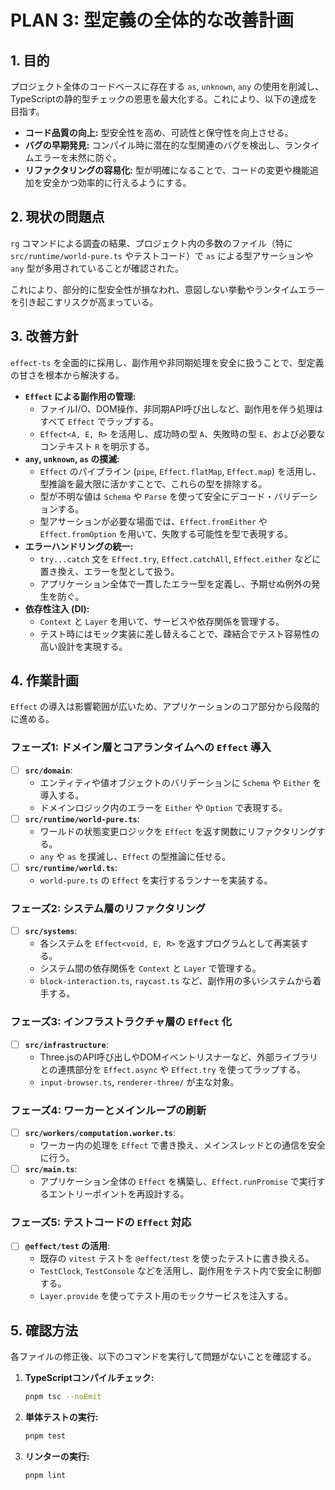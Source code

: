 # PLAN 3: 型定義の全体的な改善計画

## 1. 目的

プロジェクト全体のコードベースに存在する `as`, `unknown`, `any` の使用を削減し、TypeScriptの静的型チェックの恩恵を最大化する。これにより、以下の達成を目指す。

- **コード品質の向上:** 型安全性を高め、可読性と保守性を向上させる。
- **バグの早期発見:** コンパイル時に潜在的な型関連のバグを検出し、ランタイムエラーを未然に防ぐ。
- **リファクタリングの容易化:** 型が明確になることで、コードの変更や機能追加を安全かつ効率的に行えるようにする。

## 2. 現状の問題点

`rg` コマンドによる調査の結果、プロジェクト内の多数のファイル（特に `src/runtime/world-pure.ts` やテストコード）で `as` による型アサーションや `any` 型が多用されていることが確認された。

これにより、部分的に型安全性が損なわれ、意図しない挙動やランタイムエラーを引き起こすリスクが高まっている。

## 3. 改善方針

`effect-ts` を全面的に採用し、副作用や非同期処理を安全に扱うことで、型定義の甘さを根本から解決する。

- **`Effect` による副作用の管理:**
  - ファイルI/O、DOM操作、非同期API呼び出しなど、副作用を伴う処理はすべて `Effect` でラップする。
  - `Effect<A, E, R>` を活用し、成功時の型 `A`、失敗時の型 `E`、および必要なコンテキスト `R` を明示する。
- **`any`, `unknown`, `as` の撲滅:**
  - `Effect` のパイプライン (`pipe`, `Effect.flatMap`, `Effect.map`) を活用し、型推論を最大限に活かすことで、これらの型を排除する。
  - 型が不明な値は `Schema` や `Parse` を使って安全にデコード・バリデーションする。
  - 型アサーションが必要な場面では、`Effect.fromEither` や `Effect.fromOption` を用いて、失敗する可能性を型で表現する。
- **エラーハンドリングの統一:**
  - `try...catch` 文を `Effect.try`, `Effect.catchAll`, `Effect.either` などに置き換え、エラーを型として扱う。
  - アプリケーション全体で一貫したエラー型を定義し、予期せぬ例外の発生を防ぐ。
- **依存性注入 (DI):**
  - `Context` と `Layer` を用いて、サービスや依存関係を管理する。
  - テスト時にはモック実装に差し替えることで、疎結合でテスト容易性の高い設計を実現する。

## 4. 作業計画

`Effect` の導入は影響範囲が広いため、アプリケーションのコア部分から段階的に進める。

### フェーズ1: ドメイン層とコアランタイムへの `Effect` 導入

- [ ] **`src/domain`**:
  - エンティティや値オブジェクトのバリデーションに `Schema` や `Either` を導入する。
  - ドメインロジック内のエラーを `Either` や `Option` で表現する。
- [ ] **`src/runtime/world-pure.ts`**:
  - ワールドの状態変更ロジックを `Effect` を返す関数にリファクタリングする。
  - `any` や `as` を撲滅し、`Effect` の型推論に任せる。
- [ ] **`src/runtime/world.ts`**:
  - `world-pure.ts` の `Effect` を実行するランナーを実装する。

### フェーズ2: システム層のリファクタリング

- [ ] **`src/systems`**:
  - 各システムを `Effect<void, E, R>` を返すプログラムとして再実装する。
  - システム間の依存関係を `Context` と `Layer` で管理する。
  - `block-interaction.ts`, `raycast.ts` など、副作用の多いシステムから着手する。

### フェーズ3: インフラストラクチャ層の `Effect` 化

- [ ] **`src/infrastructure`**:
  - Three.jsのAPI呼び出しやDOMイベントリスナーなど、外部ライブラリとの連携部分を `Effect.async` や `Effect.try` を使ってラップする。
  - `input-browser.ts`, `renderer-three/` が主な対象。

### フェーズ4: ワーカーとメインループの刷新

- [ ] **`src/workers/computation.worker.ts`**:
  - ワーカー内の処理を `Effect` で書き換え、メインスレッドとの通信を安全に行う。
- [ ] **`src/main.ts`**:
  - アプリケーション全体の `Effect` を構築し、`Effect.runPromise` で実行するエントリーポイントを再設計する。

### フェーズ5: テストコードの `Effect` 対応

- [ ] **`@effect/test` の活用**:
  - 既存の `vitest` テストを `@effect/test` を使ったテストに書き換える。
  - `TestClock`, `TestConsole` などを活用し、副作用をテスト内で安全に制御する。
  - `Layer.provide` を使ってテスト用のモックサービスを注入する。

## 5. 確認方法

各ファイルの修正後、以下のコマンドを実行して問題がないことを確認する。

1.  **TypeScriptコンパイルチェック:**
    ```bash
    pnpm tsc --noEmit
    ```
2.  **単体テストの実行:**
    ```bash
    pnpm test
    ```
3.  **リンターの実行:**
    ```bash
    pnpm lint
    ```
